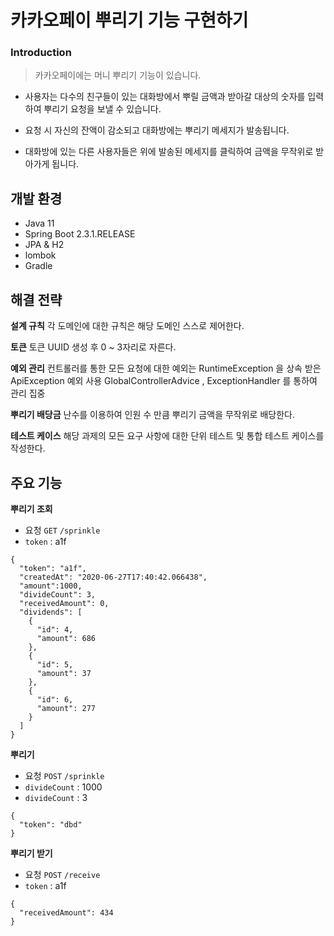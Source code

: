 # 카카오페이 뿌리기 기능 구현하기

### Introduction

> 카카오페이에는 머니 뿌리기 기능이 있습니다.

- 사용자는 다수의 친구들이 있는 대화방에서 뿌릴 금액과 받아갈 대상의 숫자를 입력하여 뿌리기 요청을 보낼 수 있습니다.

- 요청 시 자신의 잔액이 감소되고 대화방에는 뿌리기 메세지가 발송됩니다.

- 대화방에 있는 다른 사용자들은 위에 발송된 메세지를 클릭하여 금액을 무작위로 받아가게 됩니다.

## 개발 환경 
- Java 11
- Spring Boot 2.3.1.RELEASE
- JPA & H2
- lombok
- Gradle

## 해결 전략

**설계 규칙**
각 도메인에 대한 규칙은 해당 도메인 스스로 제어한다.

**토큰**
토큰 UUID 생성 후 0 ~ 3자리로 자른다.

**예외 관리** 
컨트롤러를 통한 모든 요청에 대한 예외는 RuntimeException 을 상속 받은 ApiException 예외 사용
GlobalControllerAdvice , ExceptionHandler 를 통하여 관리 집중 

**뿌리기 배당금**
난수를 이용하여 인원 수 만큼 뿌리기 금액을 무작위로 배당한다.

**테스트 케이스**
해당 과제의 모든 요구 사항에 대한 단위 테스트 및 통합 테스트 케이스를 작성한다.

## 주요 기능

**뿌리기 조회**
- 요청 `GET` `/sprinkle`
- `token` : a1f
```
{
  "token": "a1f",
  "createdAt": "2020-06-27T17:40:42.066438",
  "amount":1000,
  "divideCount": 3,
  "receivedAmount": 0,
  "dividends": [
    {
      "id": 4,
      "amount": 686
    },
    {
      "id": 5,
      "amount": 37
    },
    {
      "id": 6,
      "amount": 277
    }
  ]
}
```

**뿌리기**
- 요청 `POST` `/sprinkle`
- `divideCount` : 1000
- `divideCount` : 3
```
{
  "token": "dbd"
}
```

**뿌리기 받기**
- 요청 `POST` `/receive`
- `token` : a1f
```
{
  "receivedAmount": 434
}
```

                               

                              